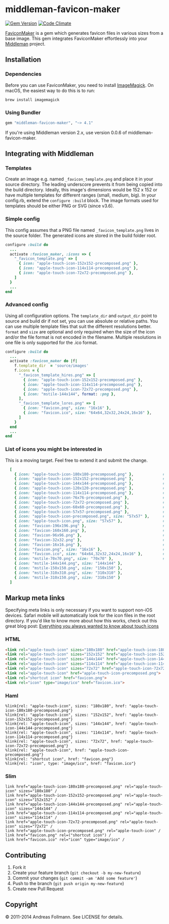 # middleman-favicon-maker

[![Gem Version](https://badge.fury.io/rb/middleman-favicon-maker.svg)](http://badge.fury.io/rb/middleman-favicon-maker)
[![Code Climate](https://codeclimate.com/github/follmann/middleman-favicon-maker.png)](https://codeclimate.com/github/follmann/middleman-favicon-maker)

[FaviconMaker](https://github.com/follmann/favicon_maker) is a gem which generates favicon files in various sizes from a base image. This gem integrates FaviconMaker effortlessly into your [Middleman](https://github.com/middleman/middleman) project.

## Installation

### Dependencies

Before you can use FaviconMaker, you need to install [ImageMagick](http://www.imagemagick.org/script/index.php). On macOS, the easiest way to do this is to run:

```shell
brew install imagemagick
```

### Using Bundler

```ruby
gem "middleman-favicon-maker", "~> 4.1"
```

If you're using Middleman version 2.x, use version 0.0.6 of middleman-favicon-maker.

## Integrating with Middleman

### Templates

Create an image e.g. named `_favicon_template.png` and place it in your source directory. The leading underscore prevents it from being copied into the build directory. Ideally, this image's dimensions would be 152 x 152 or have multiple templates for different ranges (small, medium, big). In your config.rb, extend the `configure :build` block. The image formats used for templates should be either PNG or SVG (since v3.6).

### Simple config

This config assumes that a PNG file named `_favicon_template.png` lives in the source folder. The generated icons are stored in the build folder root.

```ruby
configure :build do
  ...
  activate :favicon_maker, :icons => {
    "_favicon_template.png" => [
      { icon: "apple-touch-icon-152x152-precomposed.png" },
      { icon: "apple-touch-icon-114x114-precomposed.png" },
      { icon: "apple-touch-icon-72x72-precomposed.png" },
    ]
  }
  ...
end
```

### Advanced config

Using all configuration options. The `template_dir` and `output_dir` point to source and build dir if not set, you can use absolute or relative paths. You can use multiple template files that suit the different resolutions better. `format` and `size` are optional and only required when the size of the icon and/or the file format is not encoded in the filename. Multiple resolutions in one file is only supported for the .ico format.

```ruby
configure :build do
  ...
  activate :favicon_maker do |f|
    f.template_dir  = 'source/images'
    f.icons = {
      "_favicon_template_hires.png" => [
        { icon: "apple-touch-icon-152x152-precomposed.png" },
        { icon: "apple-touch-icon-114x114-precomposed.png" },
        { icon: "apple-touch-icon-72x72-precomposed.png" },
        { icon: "mstile-144x144", format: :png },
      ],
      "_favicon_template_lores.png" => [
        { icon: "favicon.png", size: "16x16" },
        { icon: "favicon.ico", size: "64x64,32x32,24x24,16x16" },
      ]
    }
  end
  ...
end
```

### List of icons you might be interested in

This is a moving target. Feel free to extend it and submit the change.

```ruby
  [
    { icon: "apple-touch-icon-180x180-precomposed.png" },             # Same as apple-touch-icon-57x57.png, for iPhone 6 Plus with @3× display
    { icon: "apple-touch-icon-152x152-precomposed.png" },             # Same as apple-touch-icon-57x57.png, for retina iPad with iOS7.
    { icon: "apple-touch-icon-144x144-precomposed.png" },             # Same as apple-touch-icon-57x57.png, for retina iPad with iOS6 or prior.
    { icon: "apple-touch-icon-120x120-precomposed.png" },             # Same as apple-touch-icon-57x57.png, for retina iPhone with iOS7.
    { icon: "apple-touch-icon-114x114-precomposed.png" },             # Same as apple-touch-icon-57x57.png, for retina iPhone with iOS6 or prior.
    { icon: "apple-touch-icon-76x76-precomposed.png" },               # Same as apple-touch-icon-57x57.png, for non-retina iPad with iOS7.
    { icon: "apple-touch-icon-72x72-precomposed.png" },               # Same as apple-touch-icon-57x57.png, for non-retina iPad with iOS6 or prior.
    { icon: "apple-touch-icon-60x60-precomposed.png" },               # Same as apple-touch-icon-57x57.png, for non-retina iPhone with iOS7.
    { icon: "apple-touch-icon-57x57-precomposed.png" },               # iPhone and iPad users can turn web pages into icons on their home screen. Such link appears as a regular iOS native application. When this happens, the device looks for a specific picture. The 57x57 resolution is convenient for non-retina iPhone with iOS6 or prior. Learn more in Apple docs.
    { icon: "apple-touch-icon-precomposed.png", size: "57x57" },      # Same as apple-touch-icon.png, expect that is already have rounded corners (but neither drop shadow nor gloss effect).
    { icon: "apple-touch-icon.png", size: "57x57" },                  # Same as apple-touch-icon-57x57.png, for "default" requests, as some devices may look for this specific file. This picture may save some 404 errors in your HTTP logs. See Apple docs
    { icon: "favicon-196x196.png" },                                  # For Android Chrome M31+.
    { icon: "favicon-160x160.png" },                                  # For Opera Speed Dial (up to Opera 12; this icon is deprecated starting from Opera 15), although the optimal icon is not square but rather 256x160. If Opera is a major platform for you, you should create this icon yourself.
    { icon: "favicon-96x96.png" },                                    # For Google TV.
    { icon: "favicon-32x32.png" },                                    # For Safari on Mac OS.
    { icon: "favicon-16x16.png" },                                    # The classic favicon, displayed in the tabs.
    { icon: "favicon.png", size: "16x16" },                           # The classic favicon, displayed in the tabs.
    { icon: "favicon.ico", size: "64x64,32x32,24x24,16x16" },         # Used by IE, and also by some other browsers if we are not careful.
    { icon: "mstile-70x70.png", size: "70x70" },                      # For Windows 8 / IE11.
    { icon: "mstile-144x144.png", size: "144x144" },
    { icon: "mstile-150x150.png", size: "150x150" },
    { icon: "mstile-310x310.png", size: "310x310" },
    { icon: "mstile-310x150.png", size: "310x150" }
  ]
```

## Markup meta links

Specifying meta links is only necessary if you want to support non-iOS devices. Safari mobile will automatically look for the icon files in the root directory. If you'd like to know more about how this works, check out this great blog post: [Everything you always wanted to know about touch icons](http://mathiasbynens.be/notes/touch-icons)

### HTML

```html
<link rel="apple-touch-icon" sizes="180x180" href="apple-touch-icon-180x180-precomposed.png">
<link rel="apple-touch-icon" sizes="152x152" href="apple-touch-icon-152x152-precomposed.png">
<link rel="apple-touch-icon" sizes="144x144" href="apple-touch-icon-144x144-precomposed.png">
<link rel="apple-touch-icon" sizes="114x114" href="apple-touch-icon-114x114-precomposed.png">
<link rel="apple-touch-icon" sizes="72x72" href="apple-touch-icon-72x72-precomposed.png">
<link rel="apple-touch-icon" href="apple-touch-icon-precomposed.png">
<link rel="shortcut icon" href="favicon.png">
<link rel="icon" type="image/ico" href="favicon.ico">
```

### Haml

```haml
%link{rel: "apple-touch-icon", sizes: "180x180", href: "apple-touch-icon-180x180-precomposed.png"}
%link{rel: "apple-touch-icon", sizes: "152x152", href: "apple-touch-icon-152x152-precomposed.png"}
%link{rel: "apple-touch-icon", sizes: "144x144", href: "apple-touch-icon-144x144-precomposed.png"}
%link{rel: "apple-touch-icon", sizes: "114x114", href: "apple-touch-icon-114x114-precomposed.png"}
%link{rel: "apple-touch-icon", sizes: "72x72", href: "apple-touch-icon-72x72-precomposed.png"}
%link{rel: "apple-touch-icon", href: "apple-touch-icon-precomposed.png"}
%link{rel: "shortcut icon", href: "favicon.png"}
%link{rel: "icon", type: "image/ico", href: "favicon.ico"}
```

### Slim

```slim
link href="apple-touch-icon-180x180-precomposed.png" rel="apple-touch-icon" sizes="180x180" /
link href="apple-touch-icon-152x152-precomposed.png" rel="apple-touch-icon" sizes="152x152" /
link href="apple-touch-icon-144x144-precomposed.png" rel="apple-touch-icon" sizes="144x144" /
link href="apple-touch-icon-114x114-precomposed.png" rel="apple-touch-icon" sizes="114x114" /
link href="apple-touch-icon-72x72-precomposed.png" rel="apple-touch-icon" sizes="72x72" /
link href="apple-touch-icon-precomposed.png" rel="apple-touch-icon" /
link href="favicon.png" rel=("shortcut icon") /
link href="favicon.ico" rel="icon" type="image/ico" /
```

## Contributing

1. Fork it
2. Create your feature branch (`git checkout -b my-new-feature`)
3. Commit your changes (`git commit -am 'Add some feature'`)
4. Push to the branch (`git push origin my-new-feature`)
5. Create new Pull Request

## Copyright

&copy; 2011-2014 Andreas Follmann. See LICENSE for details.
